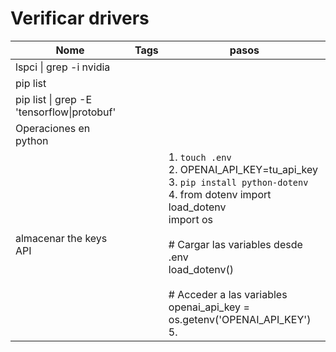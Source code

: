# Verificar drivers

| Nome | Tags | pasos |
|------|------|-------|
| lspci \| grep -i nvidia | | |
| pip list | | |
| pip list \| grep -E 'tensorflow\|protobuf' | | |
| Operaciones en python | | |
| almacenar the keys API | | 1. `touch .env`<br>2. OPENAI_API_KEY=tu_api_key<br>3. `pip install python-dotenv`<br>4. from dotenv import load_dotenv<br>   import os<br><br>   # Cargar las variables desde .env<br>   load_dotenv()<br><br>   # Acceder a las variables<br>   openai_api_key = os.getenv('OPENAI_API_KEY')<br>5. |